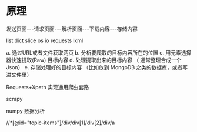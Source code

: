 # 原理
发送页面---请求页面---解析页面---下载内容---存储内容

list
dict
slice
os
io
requests
lxml


a. 通过URL或者文件获取网页
b. 分析要爬取的目标内容所在的位置
c. 用元素选择器快速提取(Raw) 目标内容
d. 处理提取出来的目标内容 （ 通常整理合成一个 Json）
e. 存储处理好的目标内容 （比如放到 MongoDB 之类的数据库，或者写进文件里）



Requests+Xpath 实现通用爬虫套路

scrapy

numpy 数据分析

//*[@id="topic-items"]/div/div[1]/div[2]/div/a
